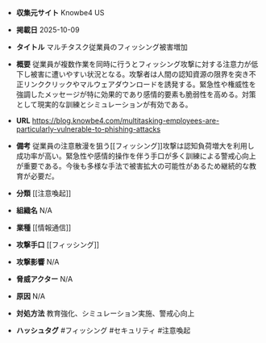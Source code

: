 - **収集元サイト**
Knowbe4 US

- **掲載日**
2025-10-09

- **タイトル**
マルチタスク従業員のフィッシング被害増加

- **概要**
従業員が複数作業を同時に行うとフィッシング攻撃に対する注意力が低下し被害に遭いやすい状況となる。攻撃者は人間の認知資源の限界を突き不正リンククリックやマルウェアダウンロードを誘発する。緊急性や権威性を強調したメッセージが特に効果的であり感情的要素も脆弱性を高める。対策として現実的な訓練とシミュレーションが有効である。

- **URL**
https://blog.knowbe4.com/multitasking-employees-are-particularly-vulnerable-to-phishing-attacks

- **備考**
従業員の注意散漫を狙う[[フィッシング]]攻撃は認知負荷増大を利用し成功率が高い。緊急性や感情的操作を伴う手口が多く訓練による警戒心向上が重要である。今後も多様な手法で被害拡大の可能性があるため継続的な教育が必要だ。

- **分類**
[[注意喚起]]

- **組織名**
N/A

- **業種**
[[情報通信]]

- **攻撃手口**
[[フィッシング]]

- **攻撃影響**
N/A

- **脅威アクター**
N/A

- **原因**
N/A

- **対処方法**
教育強化、シミュレーション実施、警戒心向上

- **ハッシュタグ**
#フィッシング #セキュリティ #注意喚起
